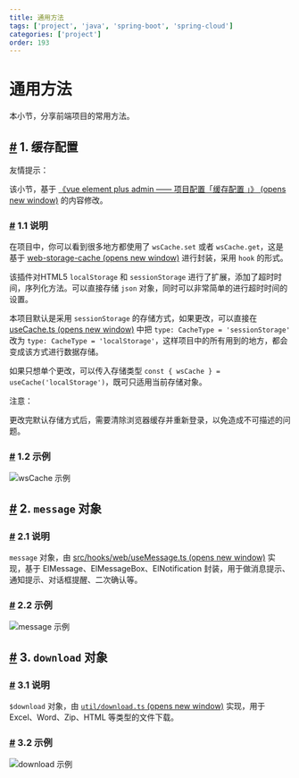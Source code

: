 ```yaml
---
title: 通用方法
tags: ['project', 'java', 'spring-boot', 'spring-cloud']
categories: ['project']
order: 193
---
```

# 通用方法

本小节，分享前端项目的常用方法。

 ## [#](#_1-缓存配置) 1. 缓存配置

 友情提示：

 该小节，基于 [《vue element plus admin —— 项目配置「缓存配置 」》  (opens new window)](https://element-plus-admin-doc.cn/guide/settings.html#%E7%BC%93%E5%AD%98%E9%85%8D%E7%BD%AE) 的内容修改。

 ### [#](#_1-1-说明) 1.1 说明

 在项目中，你可以看到很多地方都使用了 `wsCache.set` 或者 `wsCache.get`，这是基于 [web-storage-cache  (opens new window)](https://github.com/wuchangming/web-storage-cache) 进行封装，采用 `hook` 的形式。

 该插件对HTML5 `localStorage` 和 `sessionStorage` 进行了扩展，添加了超时时间，序列化方法。可以直接存储 `json` 对象，同时可以非常简单的进行超时时间的设置。

 本项目默认是采用 `sessionStorage` 的存储方式，如果更改，可以直接在 [useCache.ts  (opens new window)](https://github.com/yudaocode/yudao-ui-admin-vue3/blob/master/src/hooks/web/useCache.ts) 中把 `type: CacheType = 'sessionStorage'` 改为 `type: CacheType = 'localStorage'`，这样项目中的所有用到的地方，都会变成该方式进行数据存储。

 如果只想单个更改，可以传入存储类型 `const { wsCache } = useCache('localStorage')`，既可只适用当前存储对象。

 注意：

 更改完默认存储方式后，需要清除浏览器缓存并重新登录，以免造成不可描述的问题。

 ### [#](#_1-2-示例) 1.2 示例

 ![wsCache 示例](https://cloud.iocoder.cn/img/Vue3/%E9%80%9A%E7%94%A8%E6%96%B9%E6%B3%95/10.png)

 ## [#](#_2-message-对象) 2. `message` 对象

 ### [#](#_2-1-说明) 2.1 说明

 `message` 对象，由 [src/hooks/web/useMessage.ts  (opens new window)](https://github.com/yudaocode/yudao-ui-admin-vue3/blob/master/src/hooks/web/useMessage.ts) 实现，基于 ElMessage、ElMessageBox、ElNotification 封装，用于做消息提示、通知提示、对话框提醒、二次确认等。

 ### [#](#_2-2-示例) 2.2 示例

 ![message 示例](https://cloud.iocoder.cn/img/Vue3/%E9%80%9A%E7%94%A8%E6%96%B9%E6%B3%95/11.png)

 ## [#](#_3-download-对象) 3. `download` 对象

 ### [#](#_3-1-说明) 3.1 说明

 `$download` 对象，由 [`util/download.ts`  (opens new window)](https://github.com/yudaocode/yudao-ui-admin-vue3/blob/master/src/utils/download.ts) 实现，用于 Excel、Word、Zip、HTML 等类型的文件下载。

 ### [#](#_3-2-示例) 3.2 示例

 ![download 示例](https://cloud.iocoder.cn/img/Vue3/%E9%80%9A%E7%94%A8%E6%96%B9%E6%B3%95/12.png)

